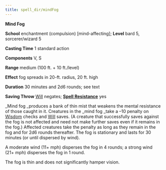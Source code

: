 ```yaml
---
title: spell_dir/mindFog
---
```

 **Mind Fog**

**School** enchantment (compulsion) [mind-affecting]; **Level** bard 5, sorcerer/wizard 5

**Casting Time** 1 standard action

**Components** V, S

**Range** medium (100 ft. + 10 ft./level)

**Effect** fog spreads in 20-ft. radius, 20 ft. high

**Duration** 30 minutes and 2d6 rounds; see text

**Saving Throw** [Will](../combat#_will) negates; **[Spell Resistance](../glossary#_spell-resistance)** yes

_Mind fog _produces a bank of thin mist that weakens the mental resistance of those caught in it. Creatures in the _mind fog _take a –10 penalty on [Wisdom](../gettingStarted#_wisdom) checks and [Will](../combat#_will) saves. (A creature that successfully saves against the fog is not affected and need not make further saves even if it remains in the fog.) Affected creatures take the penalty as long as they remain in the fog and for 2d6 rounds thereafter. The fog is stationary and lasts for 30 minutes (or until dispersed by wind).

A moderate wind (11+ mph) disperses the fog in 4 rounds; a strong wind (21+ mph) disperses the fog in 1 round.

The fog is thin and does not significantly hamper vision.

